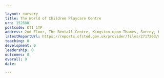 ```yaml
---

layout: nursery
title: The World of Children Playcare Centre
urn: 152880
postcode: KT1 1TP
address: 2nd Floor, The Bentall Centre, Kingston-upon-Thames, Surrey, KT1 1TP
latestReportUrl: https://reports.ofsted.gov.uk/provider/files/2717263/urn/152880.pdf
teaching: 0
development: 0
leadership: 0
outcomes: 0
overall: 0
date: 

---
```

